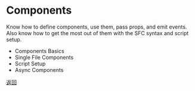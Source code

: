 # Components

Know how to define components, use them, pass props, and emit events. Also know how to get the most out of them with the SFC syntax and script setup.

- Components Basics
- Single File Components
- Script Setup
- Async Components

[返回](/Vue_Certification/README.md)
